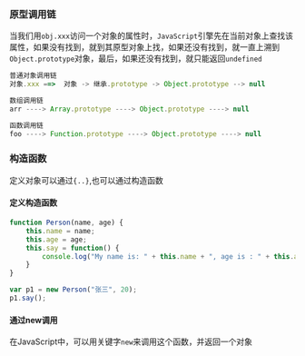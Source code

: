 ### 原型调用链
当我们用`obj.xxx`访问一个对象的属性时，`JavaScript`引擎先在当前对象上查找该属性，如果没有找到，就到其原型对象上找，如果还没有找到，就一直上溯到`Object.prototype`对象，最后，如果还没有找到，就只能返回`undefined`

```js
普通对象调用链
对象.xxx ==>  对象 -> 继承.prototype -> Object.prototype --> null

数组调用链
arr ----> Array.prototype ----> Object.prototype ----> null

函数调用链
foo ----> Function.prototype ----> Object.prototype ----> null
```

### 构造函数
定义对象可以通过`{..}`,也可以通过构造函数
#### 定义构造函数
```js
function Person(name, age) {
    this.name = name;
    this.age = age;
    this.say = function() {
        console.log("My name is: " + this.name + ", age is : " + this.age);
    }
}

var p1 = new Person("张三", 20);
p1.say();
```

#### 通过new调用
在JavaScript中，可以用关键字`new`来调用这个函数，并返回一个对象

```js

```